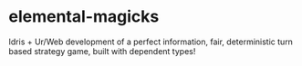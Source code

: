 # elemental-magicks
Idris + Ur/Web development of a perfect information, fair, deterministic turn based strategy game, built with dependent types!
